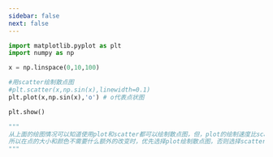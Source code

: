 ```yaml
---
sidebar: false
next: false
---
```

<BlogInfo/>






```python
import matplotlib.pyplot as plt
import numpy as np

x = np.linspace(0,10,100)

#用scatter绘制散点图
#plt.scatter(x,np.sin(x),linewidth=0.1)
plt.plot(x,np.sin(x),'o') # o代表点状图

plt.show()

"""
从上面的绘图情况可以知道使用plot和scatter都可以绘制散点图，但，plot的绘制速度比scatter快，
所以在点的大小和颜色不需要什么额外的改变时，优先选择plot绘制散点图，否则选择scatter绘制   
"""
```






<ActionBox />
        
<style>#top-box {margin-top:0.5rem!important;}</style>